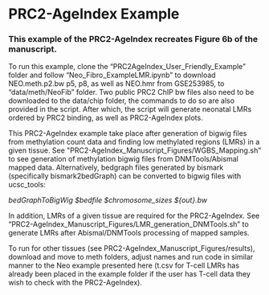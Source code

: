 # PRC2-AgeIndex Example

### This example of the PRC2-AgeIndex recreates Figure 6b of the manuscript. 

To run this example,  clone the “PRC2AgeIndex_User_Friendly_Example” folder and follow “Neo_Fibro_ExampleLMR.ipynb” to download NEO.meth.p2.bw p5, p8, as well as NEO.hmr from GSE253985, to “data/meth/NeoFib” folder. Two public PRC2 ChIP bw files also need to be downloaded to the data/chip folder, the commands to do so are also provided in the script. After which, the script will generate neonatal LMRs ordered by PRC2 binding, as well as PRC2-AgeIndex plots. 

This PRC2-AgeIndex example take place after generation of bigwig files from methylation count data and finding low methylated regions (LMRs) in a given tissue.  See "PRC2-AgeIndex_Manuscript_Figures/WGBS_Mapping.sh" to see generation of methylation bigwig files from DNMTools/Abismal mapped data. Alternatively, bedgraph files generated by bismark (specifically bismark2bedGraph) can be converted to bigwig files with ucsc_tools:

_bedGraphToBigWig $bedfile $chromosome_sizes ${out}.bw_

In addition, LMRs of a given tissue are required for the PRC2-AgeIndex. See “PRC2-AgeIndex_Manuscript_Figures/LMR_generation_DNMTools.sh” to generate LMRs after Abismal/DNMTools processing of mapped samples. 

To run for other tissues (see PRC2-AgeIndex_Manuscript_Figures/results), download and move to meth folders, adjust names and run code in similar manner to the Neo example presented here (t.csv for T-cell LMRs has already been placed in the example folder if the user has T-cell data they wish to check with the PRC2-AgeIndex). 
